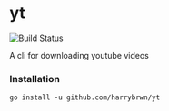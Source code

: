 # yt

![Build Status](https://travis-ci.org/harrybrwn/yt.svg?branch=master)

A cli for downloading youtube videos


### Installation
```
go install -u github.com/harrybrwn/yt
```
